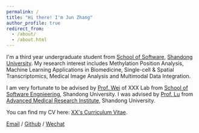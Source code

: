 ```yaml
---
permalink: /
title: "Hi there! I'm Jun Zhang"
author_profile: true
redirect_from: 
  - /about/
  - /about.html
---
```


I'm a third year undergraduate student from [School of Software](https://www.sc.sdu.edu.cn/), [Shandong University](https://www.sdu.edu.cn/). My research interest includes Methylation Position Analysis, Machine Learning Applications in Biomedicine, Single-cell & Spatial Transcriptomics, Medical Image Analysis and Multimodal Data Integration.

I am very fortunate to be advised by [Prof. Wei](https://scholar.google.com/citations?user=0EAV03MAAAAJ&hl=en&oi=ao) of XXX Lab from [School of Software Engnieering](https://www.sc.sdu.edu.cn/), Shandong University. I was advised by [Prof. Lu](https://scholar.google.com/citations?user=1ZtLyS0AAAAJ&hl=en&oi=ao) from [Advanced Medical Research Institute](http://www.amri.sdu.edu.cn/ywb.htm), Shandong University.

You can find my CV here: [XX's Curriculum Vitae](../assets/Curriculum_Vitae.pdf).

[Email](mailto:202200300321@mail.sdu.edu.cn) / [Github](https://github.com/zhangjun640) / [Wechat](../images/wechat.jpg)
